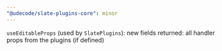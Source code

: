 ```yaml
---
"@udecode/slate-plugins-core": minor
---
```


`useEditableProps` (used by `SlatePlugins`): new fields returned: all
handler props from the plugins (if defined)
